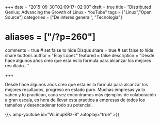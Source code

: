 +++
date = "2015-09-30T02:09:17+02:00"
draft = true
title= "Distributed Genius: Advancing the Growth of Linux - YouTube"
tags = ["Linux","Open Source"]
categories = ["De interés general", "Tecnología"]
# aliases = ["/?p=260"]
comments = true	# set false to hide Disqus
share = true	# set false to hide share buttons
author = "Eloy López"
featured = false
description = "Desde hace algunos años creo que esta es la formula para alcanzar los mejores resultado..."

+++

Desde hace algunos años creo que esta es la formula para alcanzar los mejores resultados, progreso en estado puro. Muchas empresas ya lo saben y lo practican, cada vez encontramos más ejemplos de colaboración a gran escala, es hora de llevar esta practica a empresas de todos los tamaños y desencadenar todo su potencial.

{{< amp-youtube id="WLinupKRz-8" autoplay="true" >}}
